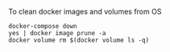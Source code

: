 To clean docker images and volumes from OS

    docker-compose down
    yes | docker image prune -a
    docker volume rm $(docker volume ls -q)